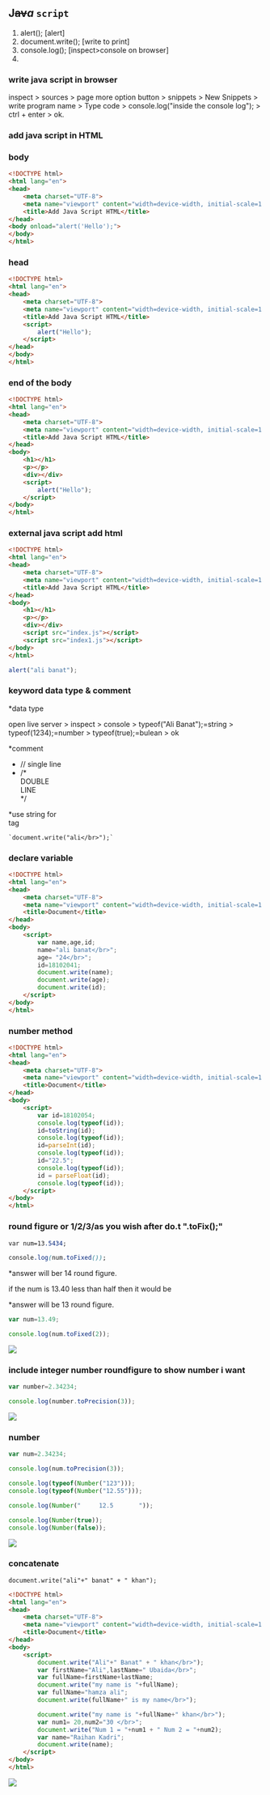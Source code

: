 __J__~~av~~_a_ `script`
---

<ol>
<li> alert(); [alert]
<li> document.write(); [write to print]
<li> console.log(); [inspect>console on browser]
<li> 
</ol>

### write java script in browser

inspect > sources > page more option button > snippets > New Snippets > write program name > Type code > console.log("inside the console log"); > ctrl + enter > ok.

### add java script in HTML

### body

```html
<!DOCTYPE html>
<html lang="en">
<head>
    <meta charset="UTF-8">
    <meta name="viewport" content="width=device-width, initial-scale=1.0">
    <title>Add Java Script HTML</title>
</head>
<body onload="alert('Hello');">
</body>
</html>
```

### head

```html
<!DOCTYPE html>
<html lang="en">
<head>
    <meta charset="UTF-8">
    <meta name="viewport" content="width=device-width, initial-scale=1.0">
    <title>Add Java Script HTML</title>
    <script>
        alert("Hello");
    </script>
</head>
</body>
</html>
```
### end of the body

```html
<!DOCTYPE html>
<html lang="en">
<head>
    <meta charset="UTF-8">
    <meta name="viewport" content="width=device-width, initial-scale=1.0">
    <title>Add Java Script HTML</title>
</head>
<body>
    <h1></h1>
    <p></p>
    <div></div>
    <script>
        alert("Hello");
    </script>
</body>
</html>
```

### external java script add html

```html
<!DOCTYPE html>
<html lang="en">
<head>
    <meta charset="UTF-8">
    <meta name="viewport" content="width=device-width, initial-scale=1.0">
    <title>Add Java Script HTML</title>
</head>
<body>
    <h1></h1>
    <p></p>
    <div></div>
    <script src="index.js"></script>
    <script src="index1.js"></script>
</body>
</html>
```
```js
alert("ali banat");
```

### keyword data type & comment

*data type

open live server > inspect > console > typeof("Ali Banat");=string > typeof(1234);=number > typeof(true);=bulean > ok

*comment

* // single line
*   /* </br> 
    DOUBLE </br>
     LINE </br> 
    */

*use string for </br> tag

    `document.write("ali</br>");`

### declare variable

```html
<!DOCTYPE html>
<html lang="en">
<head>
    <meta charset="UTF-8">
    <meta name="viewport" content="width=device-width, initial-scale=1.0">
    <title>Document</title>
</head>
<body>
    <script>
        var name,age,id;
        name="ali banat</br>";
        age= "24</br>";
        id=18102041;
        document.write(name);
        document.write(age);
        document.write(id);
    </script>
</body>
</html>
```
### number method

```html
<!DOCTYPE html>
<html lang="en">
<head>
    <meta charset="UTF-8">
    <meta name="viewport" content="width=device-width, initial-scale=1.0">
    <title>Document</title>
</head>
<body>
    <script>
        var id=18102054;
        console.log(typeof(id));
        id=toString(id);
        console.log(typeof(id));
        id=parseInt(id);
        console.log(typeof(id));
        id="22.5";
        console.log(typeof(id));
        id = parseFloat(id);
        console.log(typeof(id));
    </script>
</body>
</html>
```
### round figure or 1/2/3/as you wish after do.t ".toFix();"

```css
var num=13.5434;

console.log(num.toFixed());
```

*answer will ber 14 round figure. </br>

if the num is 13.40 less than half then it would be </br>

*answer will be 13 round figure.

```js
var num=13.49;

console.log(num.toFixed(2));
```
<img src="./images/roundfiguredecimal.png"/>

### include integer number roundfigure to show number i want

```js
var number=2.34234;

console.log(number.toPrecision(3));
```
<img src="./images/includeintegerdecimal.png"/>

### number

```js
var num=2.34234;

console.log(num.toPrecision(3));

console.log(typeof(Number("123")));
console.log(typeof(Number("12.55")));

console.log(Number("     12.5       "));

console.log(Number(true));
console.log(Number(false));
```
<img src="./images/number.png"/>

### concatenate

`document.write("ali"+" banat" + " khan");`

```html
<!DOCTYPE html>
<html lang="en">
<head>
    <meta charset="UTF-8">
    <meta name="viewport" content="width=device-width, initial-scale=1.0">
    <title>Document</title>
</head>
<body>
    <script>
        document.write("Ali"+" Banat" + " khan</br>");
        var firstName="Ali",lastName=" Ubaida</br>";
        var fullName=firstName+lastName;
        document.write("my name is "+fullName);
        var fullName="hamza ali";
        document.write(fullName+" is my name</br>");

        document.write("my name is "+fullName+" khan</br>");
        var num1= 20,num2="30 </br>";
        document.write("Num 1 = "+num1 + " Num 2 = "+num2);
        var name="Raihan Kadri";
        document.write(name);
    </script>
</body>
</html>
```
<img src="./images/addstring.png"/>